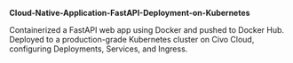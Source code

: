 **Cloud-Native-Application-FastAPI-Deployment-on-Kubernetes**


Containerized a FastAPI web app using Docker and pushed to Docker Hub.  
Deployed to a production-grade Kubernetes cluster on Civo Cloud, configuring Deployments, Services, and Ingress.
